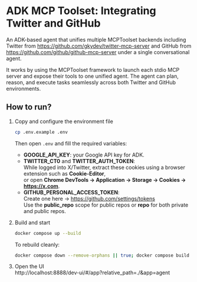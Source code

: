 # ADK MCP Toolset: Integrating Twitter and GitHub

An ADK-based agent that unifies multiple MCPToolset backends including Twitter from https://github.com/gkydev/twitter-mcp-server and GitHub from https://github.com/github/github-mcp-server under a single conversational agent.

It works by using the MCPToolset framework to launch each stdio MCP server and expose their tools to one unified agent. The agent can plan, reason, and execute tasks seamlessly across both Twitter and GitHub environments.

## How to run?

1. Copy and configure the environment file  
   ```bash
   cp .env.example .env
   ```
   Then open `.env` and fill the required variables:

   - **GOOGLE_API_KEY**: your Google API key for ADK.  
   - **TWITTER_CT0** and **TWITTER_AUTH_TOKEN**:  
     While logged into X/Twitter, extract these cookies using a browser extension such as **Cookie-Editor**,  
     or open **Chrome DevTools → Application → Storage → Cookies → https://x.com**.  
   - **GITHUB_PERSONAL_ACCESS_TOKEN**:  
     Create one here → https://github.com/settings/tokens  
     Use the **public_repo** scope for public repos or **repo** for both private and public repos.

2. Build and start  
   ```bash
   docker compose up --build
   ```

   To rebuild cleanly:  
   ```bash
   docker compose down --remove-orphans || true; docker compose build --no-cache --pull && docker compose up --force-recreate
   ```

3. Open the UI  
   http://localhost:8888/dev-ui/#/app?relative_path=./&app=agent

